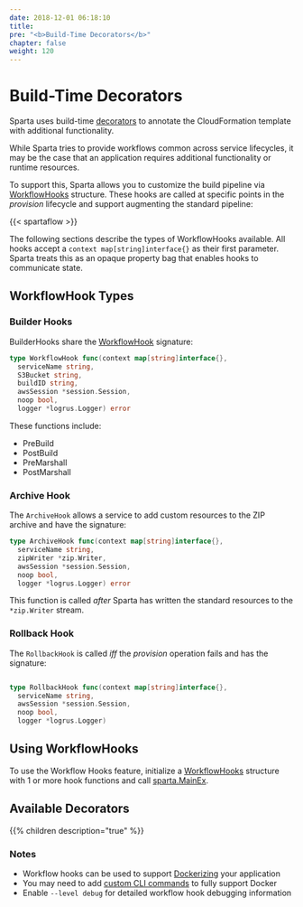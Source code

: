 ```yaml
---
date: 2018-12-01 06:18:10
title:
pre: "<b>Build-Time Decorators</b>"
chapter: false
weight: 120
---
```


# Build-Time Decorators

Sparta uses build-time [decorators](https://godoc.org/github.com/mweagle/Sparta/decorator) to annotate the CloudFormation template with
additional functionality.

While Sparta tries to provide workflows common across service lifecycles, it may be the case that an application requires additional functionality or runtime resources.

To support this, Sparta allows you to customize the build pipeline via [WorkflowHooks](https://godoc.org/github.com/mweagle/Sparta#WorkflowHooks) structure.  These hooks are called at specific points in the _provision_ lifecycle and support augmenting the standard pipeline:

{{< spartaflow >}}

The following sections describe the types of WorkflowHooks available.  All hooks accept a `context map[string]interface{}` as their first parameter.  Sparta treats this as an opaque property bag that enables hooks to communicate state.

## WorkflowHook Types

### Builder Hooks

BuilderHooks share the [WorkflowHook](https://godoc.org/github.com/mweagle/Sparta#WorkflowHook) signature:

```go
type WorkflowHook func(context map[string]interface{},
  serviceName string,
  S3Bucket string,
  buildID string,
  awsSession *session.Session,
  noop bool,
  logger *logrus.Logger) error
```

These functions include:

- PreBuild
- PostBuild
- PreMarshall
- PostMarshall

### Archive Hook

The `ArchiveHook` allows a service to add custom resources to the ZIP archive and have the signature:

```go
type ArchiveHook func(context map[string]interface{},
  serviceName string,
  zipWriter *zip.Writer,
  awsSession *session.Session,
  noop bool,
  logger *logrus.Logger) error
```

This function is called _after_ Sparta has written the standard resources to the `*zip.Writer` stream.

### Rollback Hook

The `RollbackHook` is called *iff* the _provision_ operation fails and has the signature:

```go

type RollbackHook func(context map[string]interface{},
  serviceName string,
  awsSession *session.Session,
  noop bool,
  logger *logrus.Logger)
```

## Using WorkflowHooks

To use the Workflow Hooks feature, initialize a [WorkflowHooks](https://godoc.org/github.com/mweagle/Sparta#WorkflowHooks) structure with 1 or more hook functions and call [sparta.MainEx](https://godoc.org/github.com/mweagle/Sparta#MainEx).

## Available Decorators

{{% children description="true"   %}}

### Notes

- Workflow hooks can be used to support [Dockerizing](https://github.com/mweagle/SpartaDocker) your application
- You may need to add [custom CLI commands](/reference/application/custom_commands) to fully support Docker
- Enable `--level debug` for detailed workflow hook debugging information
